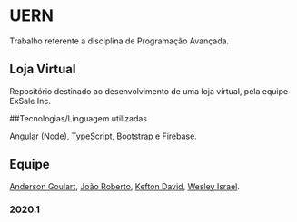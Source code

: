 # UERN
Trabalho referente a disciplina de Programação Avançada.

## Loja Virtual
Repositório destinado ao desenvolvimento de uma loja virtual, pela equipe ExSale Inc. 

##Tecnologias/Linguagem utilizadas

Angular (Node), TypeScript, Bootstrap e Firebase.

## Equipe
[Anderson Goulart](https://github.com/acgoularthub), [João Roberto](https://github.com/joaoroberto50), [Kefton David](https://github.com/KeftonDavid), [Wesley Israel](https://github.com/WesleyIsr4).

### 2020.1
